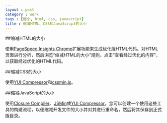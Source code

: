 ```yaml
---
layout : post
category : work
tags : [缩小, html, css, javascript]
title : 缩减HTML、CSS和JavaScript的大小
---
```


##缩减HTML的大小

使用[PageSpeed Insights Chrome](https://developers.google.com/speed/docs/insights/using_chrome?hl=zh-CN)扩展功能来生成优化版HTML代码。对HTML页面进行分析，然后浏览“缩减HTML的大小”规则。点击“查看经过优化的内容”，以获取经过优化的HTML代码。

##缩减CSS的大小

使用[YUI Compressor](http://developer.yahoo.com/yui/compressor/)和[cssmin.js](http://www.phpied.com/cssmin-js/)。

##缩减JavaScript的大小

使用[Closure Compiler](https://developers.google.com/closure/compiler?hl=zh-CN)、[JSMin](http://www.crockford.com/javascript/jsmin.html)或[YUI Compressor](http://developer.yahoo.com/yui/compressor/)。您可以创建一个使用这些工具的构建流程，以便缩减开发文件的大小并对其进行重命名，然后将其保存到正式版目录。

